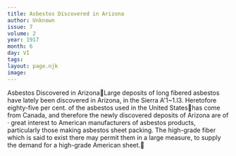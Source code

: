 ```yaml
---
title: Asbestos Discovered in Arizona
author: Unknown
issue: 7
volume: 2
year: 1917
month: 6
day: VI
tags:
layout: page.njk
image:
---
```

Asbestos Discovered in ArizonaLarge deposits of long fibered asbestos have lately been discovered in Arizona, in the Sierra A'1~1.l3. Heretofore eighty-five per cent. of the asbestos used in the United Stateshas come from Canada, and therefore the newly discovered deposits of Arizona are of · great interest to American manufacturers of asbestos products, particularly those making asbestos sheet packing. The high-grade fiber which is said to exist there may permit them in a large measure, to supply the demand for a high-grade American sheet.
